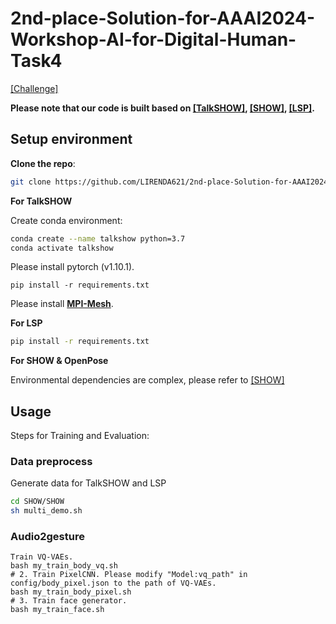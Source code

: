 # 2nd-place-Solution-for-AAAI2024-Workshop-AI-for-Digital-Human-Task4



[[Challenge]](https://digitalhumanworkshop.github.io/)

**Please note that our code is built based on [[TalkSHOW]](https://github.com/yhw-yhw/TalkSHOW), [[SHOW]](https://github.com/yhw-yhw/SHOW), [[LSP]](https://github.com/YuanxunLu/LiveSpeechPortraits).**

## Setup environment
**Clone the repo**:
  ```bash
  git clone https://github.com/LIRENDA621/2nd-place-Solution-for-AAAI2024-Workshop-AI-for-Digital-Human-Task4.git
  ```

**For TalkSHOW**

Create conda environment:
```bash
conda create --name talkshow python=3.7
conda activate talkshow
```
Please install pytorch (v1.10.1).

    pip install -r requirements.txt
    
Please install [**MPI-Mesh**](https://github.com/MPI-IS/mesh).

**For LSP**

```bash
pip install -r requirements.txt
```

**For SHOW & OpenPose**

Environmental dependencies are complex, please refer to [[SHOW]](https://github.com/yhw-yhw/SHOW)


## Usage

Steps for Training and Evaluation:

### Data preprocess

Generate data for TalkSHOW and LSP

```bash
cd SHOW/SHOW
sh multi_demo.sh
```

### Audio2gesture
    
    Train VQ-VAEs. 
    bash my_train_body_vq.sh
    # 2. Train PixelCNN. Please modify "Model:vq_path" in config/body_pixel.json to the path of VQ-VAEs.
    bash my_train_body_pixel.sh
    # 3. Train face generator.
    bash my_train_face.sh


